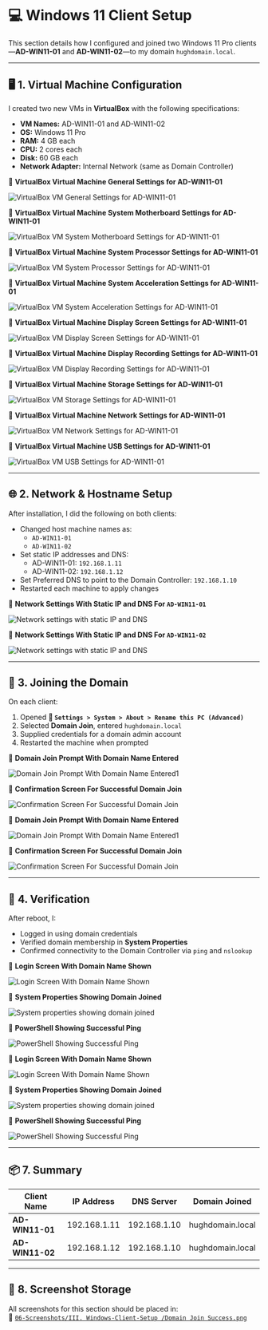 # 💻 Windows 11 Client Setup

This section details how I configured and joined two Windows 11 Pro clients—**AD-WIN11-01** and **AD-WIN11-02**—to my domain `hughdomain.local`.

---

## 🖥️ 1. Virtual Machine Configuration

I created two new VMs in **VirtualBox** with the following specifications:

- **VM Names:** AD-WIN11-01 and AD-WIN11-02
- **OS:** Windows 11 Pro
- **RAM:** 4 GB each
- **CPU:** 2 cores each
- **Disk:** 60 GB each
- **Network Adapter:** Internal Network (same as Domain Controller)

📸 **VirtualBox Virtual Machine General Settings for AD-WIN11-01**

![VirtualBox VM General Settings for AD-WIN11-01](https://github.com/user-attachments/assets/8da28c73-02bf-4688-b908-1af65d8b30e5)

📸 **VirtualBox Virtual Machine System Motherboard Settings for AD-WIN11-01**

![VirtualBox VM System Motherboard Settings for AD-WIN11-01](https://github.com/user-attachments/assets/dd51caf8-2558-497c-baf8-6e6b83042bf2)

📸 **VirtualBox Virtual Machine System Processor Settings for AD-WIN11-01**

![VirtualBox VM System Processor Settings for AD-WIN11-01](https://github.com/user-attachments/assets/3febf267-9362-45f6-be6c-7edb8149189e)

📸 **VirtualBox Virtual Machine System Acceleration Settings for AD-WIN11-01**

![VirtualBox VM System Acceleration Settings for AD-WIN11-01](https://github.com/user-attachments/assets/82c218ca-a10f-4561-94cc-53fd3d8738a7)

📸 **VirtualBox Virtual Machine Display Screen Settings for AD-WIN11-01**

![VirtualBox VM Display Screen Settings for AD-WIN11-01](https://github.com/user-attachments/assets/5395c314-ac3d-4826-b21a-bfc9ed74732a)

📸 **VirtualBox Virtual Machine Display Recording Settings for AD-WIN11-01**

![VirtualBox VM Display Recording Settings for AD-WIN11-01](https://github.com/user-attachments/assets/76037d83-952d-4d58-bc2e-4bf21267e024)

📸 **VirtualBox Virtual Machine Storage Settings for AD-WIN11-01**

![VirtualBox VM Storage Settings for AD-WIN11-01](https://github.com/user-attachments/assets/c7329dad-1fd4-4999-af5e-d28656bbda93)

📸 **VirtualBox Virtual Machine Network Settings for AD-WIN11-01**

![VirtualBox VM Network Settings for AD-WIN11-01](https://github.com/user-attachments/assets/e6e8b8a7-8baa-4498-84a7-448d5aabf7e7)

📸 **VirtualBox Virtual Machine USB Settings for AD-WIN11-01**

![VirtualBox VM USB Settings for AD-WIN11-01](https://github.com/user-attachments/assets/e2219acf-0c0d-4e36-84a4-edfbcf93e087)


---

## 🌐 2. Network & Hostname Setup

After installation, I did the following on both clients:

- Changed host machine names as:
  - `AD-WIN11-01`
  - `AD-WIN11-02`
- Set static IP addresses and DNS:
  - AD-WIN11-01: `192.168.1.11`
  - AD-WIN11-02: `192.168.1.12`
- Set Preferred DNS to point to the Domain Controller: `192.168.1.10`
- Restarted each machine to apply changes

📸 **Network Settings With Static IP and DNS For `AD-WIN11-01`**

![Network settings with static IP and DNS](https://github.com/user-attachments/assets/df273dd0-bc9b-4550-992f-8e2aab110a8c)

📸 **Network Settings With Static IP and DNS For `AD-WIN11-02`**

![Network settings with static IP and DNS](https://github.com/user-attachments/assets/a10095ff-e4f6-4635-9459-7e0333493914)

---

## 🏢 3. Joining the Domain

On each client:

1. Opened **📂 `Settings > System > About > Rename this PC (Advanced)`**
2. Selected **Domain Join**, entered `hughdomain.local`
3. Supplied credentials for a domain admin account
4. Restarted the machine when prompted

📸 **Domain Join Prompt With Domain Name Entered**

![Domain Join Prompt With Domain Name Entered1](https://github.com/user-attachments/assets/52dfe7a0-4b2d-4716-920e-eafb4f79dca3)

📸 **Confirmation Screen For Successful Domain Join**

![Confirmation Screen For Successful Domain Join](https://github.com/user-attachments/assets/4a39927b-ba5d-4fd6-8b1a-455943c53533)

📸 **Domain Join Prompt With Domain Name Entered**

![Domain Join Prompt With Domain Name Entered1](https://github.com/user-attachments/assets/52dfe7a0-4b2d-4716-920e-eafb4f79dca3)

📸 **Confirmation Screen For Successful Domain Join**

![Confirmation Screen For Successful Domain Join](https://github.com/user-attachments/assets/3dfb83d6-5da0-4982-b765-07c5135e3f95)

---

## 🧪 4. Verification

After reboot, I:

- Logged in using domain credentials
- Verified domain membership in **System Properties**
- Confirmed connectivity to the Domain Controller via `ping` and `nslookup`

📸 **Login Screen With Domain Name Shown**

![Login Screen With Domain Name Shown](https://github.com/user-attachments/assets/60ffc840-6c1d-4db0-bed2-1af49fd3f053)

📸 **System Properties Showing Domain Joined**

![System properties showing domain joined](https://github.com/user-attachments/assets/afdbaec2-139e-44b0-a573-16005268edc4)

📸 **PowerShell Showing Successful Ping**

![PowerShell Showing Successful Ping](https://github.com/user-attachments/assets/7920886b-afa6-45ca-87ec-83f85a2364e5)

📸 **Login Screen With Domain Name Shown**

![Login Screen With Domain Name Shown](https://github.com/user-attachments/assets/9ff3b78a-7e31-4b3a-87c9-a9d30626c624)

📸 **System Properties Showing Domain Joined**

![System properties showing domain joined](https://github.com/user-attachments/assets/9d55c881-e968-40ee-ab5f-1b3c8baf73b3)

📸 **PowerShell Showing Successful Ping**

![PowerShell Showing Successful Ping](https://github.com/user-attachments/assets/786662b4-9a08-4464-9acf-d0c0973b9002)

---

## 📦 7. Summary

| Client Name         | IP Address    | DNS Server     | Domain Joined    |
|---------------------|---------------|----------------|------------------|
| **AD-WIN11-01**     | 192.168.1.11  | 192.168.1.10   | hughdomain.local |
| **AD-WIN11-02**     | 192.168.1.12  | 192.168.1.10   | hughdomain.local |

---

## 📁 8. Screenshot Storage

All screenshots for this section should be placed in:  
📂 [`06-Screenshots/III. Windows-Client-Setup
/Domain Join Success.png`](https://github.com/Hugh-Kumbi/Hugh-Kumbi-Active-Directory-Lab/blob/main/06-Screenshots/III.%20Windows-Client-Setup/README.md)
